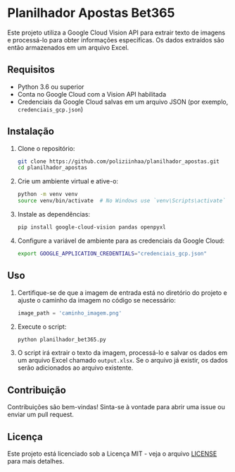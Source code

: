 # Planilhador Apostas Bet365

Este projeto utiliza a Google Cloud Vision API para extrair texto de imagens e processá-lo para obter informações específicas. Os dados extraídos são então armazenados em um arquivo Excel.

## Requisitos

- Python 3.6 ou superior
- Conta no Google Cloud com a Vision API habilitada
- Credenciais da Google Cloud salvas em um arquivo JSON (por exemplo, `credenciais_gcp.json`)

## Instalação

1. Clone o repositório:

    ```sh
    git clone https://github.com/poliziinhaa/planilhador_apostas.git
    cd planilhador_apostas
    ```

2. Crie um ambiente virtual e ative-o:

    ```sh
    python -m venv venv
    source venv/bin/activate  # No Windows use `venv\Scripts\activate`
    ```

3. Instale as dependências:

    ```sh
    pip install google-cloud-vision pandas openpyxl
    ```

4. Configure a variável de ambiente para as credenciais da Google Cloud:

    ```sh
    export GOOGLE_APPLICATION_CREDENTIALS="credenciais_gcp.json"
    ```

## Uso

1. Certifique-se de que a imagem de entrada está no diretório do projeto e ajuste o caminho da imagem no código se necessário:

    ```python
    image_path = 'caminho_imagem.png'
    ```

2. Execute o script:

    ```sh
    python planilhador_bet365.py
    ```

3. O script irá extrair o texto da imagem, processá-lo e salvar os dados em um arquivo Excel chamado `output.xlsx`. Se o arquivo já existir, os dados serão adicionados ao arquivo existente.


## Contribuição

Contribuições são bem-vindas! Sinta-se à vontade para abrir uma issue ou enviar um pull request.

## Licença

Este projeto está licenciado sob a Licença MIT - veja o arquivo [LICENSE](LICENSE) para mais detalhes.
